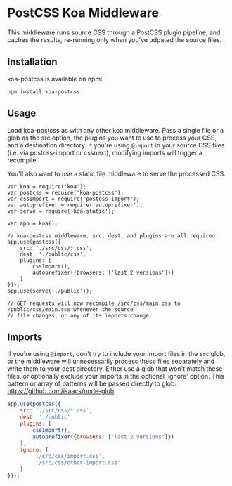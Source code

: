 # PostCSS Koa Middleware

This middleware runs source CSS through a PostCSS plugin pipeline, and caches the results,
re-running only when you've udpated the source files.

## Installation

koa-postcss is available on npm:

```
npm install koa-postcss
```

## Usage

Load koa-postcss as with any other koa middleware. Pass a single file or a glob
as the src option, the plugins you want to use to process your CSS, and a
destination directory. If you're using `@import` in your source CSS files (i.e.
via postcss-import or cssnext), modifying imports will trigger a recompile.

You'll also want to use a static file middleware to serve the processed CSS.

```node
var koa = require('koa');
var postcss = require('koa-postcss');
var cssImport = require('postcss-import');
var autoprefixer = require('autoprefixer');
var serve = require('koa-static');

var app = koa();

// koa-postcss middleware. src, dest, and plugins are all required
app.use(postcss({
    src: './src/css/*.css',
    dest: './public/css',
    plugins: [
        cssImport(),
        autoprefixer({browsers: ['last 2 versions']})
    ]
}));
app.use(serve('./public'));

// GET requests will now recompile /src/css/main.css to /public/css/main.css whenever the source
// file changes, or any of its imports change.

```

## Imports

If you're using `@import`, don't try to include your import files in the `src`
glob, or the middleware will unnecessarily process these files separately and
write them to your dest directory. Either use a glob that won't match these
files, or optionally exclude your imports in the optional 'ignore' option. This
pattern or array of patterns will be passed directly to
glob: https://github.com/isaacs/node-glob

```js
app.use(postcss({
    src: './src/css/*.css',
    dest: './public',
    plugins: [
        cssImport(),
        autoprefixer({browsers: ['last 2 versions']})
    ],
    ignore: [
        './src/css/import.css',
        './src/css/other-import.css'
    ]
}));
```
